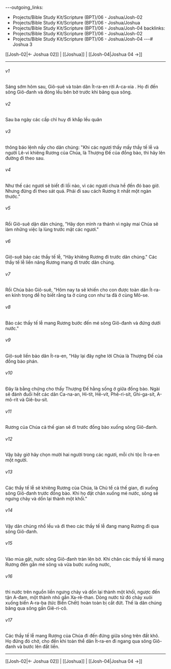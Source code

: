 ---outgoing_links:
  - Projects/Bible Study Kit/Scripture (BPT)/06 - Joshua/Josh-02
  - Projects/Bible Study Kit/Scripture (BPT)/06 - Joshua/Joshua
  - Projects/Bible Study Kit/Scripture (BPT)/06 - Joshua/Josh-04
backlinks:
  - Projects/Bible Study Kit/Scripture (BPT)/06 - Joshua/Josh-02
  - Projects/Bible Study Kit/Scripture (BPT)/06 - Joshua/Josh-04
---# Joshua 3

[[Josh-02|← Joshua 02]] | [[Joshua]] | [[Josh-04|Joshua 04 →]]
***



###### v1 
Sáng sớm hôm sau, Giô-suê và toàn dân Ít-ra-en rời A-ca-xia . Họ đi đến sông Giô-đanh và đóng lều bên bờ trước khi băng qua sông. 

###### v2 
Sau ba ngày các cấp chỉ huy đi khắp lều quân 

###### v3 
thông báo lệnh nầy cho dân chúng: "Khi các ngươi thấy mấy thầy tế lễ và người Lê-vi khiêng Rương của Chúa, là Thượng Đế của đồng bào, thì hãy lên đường đi theo sau. 

###### v4 
Như thế các ngươi sẽ biết đi lối nào, vì các ngươi chưa hề đến đó bao giờ. Nhưng đừng đi theo sát quá. Phải đi sau cách Rương ít nhất một ngàn thước." 

###### v5 
Rồi Giô-suê dặn dân chúng, "Hãy dọn mình ra thánh vì ngày mai Chúa sẽ làm những việc lạ lùng trước mặt các ngươi." 

###### v6 
Giô-suê bảo các thầy tế lễ, "Hãy khiêng Rương đi trước dân chúng." Các thầy tế lễ liền nâng Rương mang đi trước dân chúng. 

###### v7 
Rồi Chúa bảo Giô-suê, "Hôm nay ta sẽ khiến cho con được toàn dân Ít-ra-en kính trọng để họ biết rằng ta ở cùng con như ta đã ở cùng Mô-se. 

###### v8 
Bảo các thầy tế lễ mang Rương bước đến mé sông Giô-đanh và đứng dưới nước." 

###### v9 
Giô-suê liền bảo dân Ít-ra-en, "Hãy lại đây nghe lời Chúa là Thượng Đế của đồng bào phán. 

###### v10 
Đây là bằng chứng cho thấy Thượng Đế hằng sống ở giữa đồng bào. Ngài sẽ đánh đuổi hết các dân Ca-na-an, Hi-tít, Hê-vít, Phê-ri-sít, Ghi-ga-sít, A-mô-rít và Giê-bu-sít. 

###### v11 
Rương của Chúa cả thế gian sẽ đi trước đồng bào xuống sông Giô-đanh. 

###### v12 
Vậy bây giờ hãy chọn mười hai người trong các ngươi, mỗi chi tộc Ít-ra-en một người. 

###### v13 
Các thầy tế lễ sẽ khiêng Rương của Chúa, là Chủ tể cả thế gian, đi xuống sông Giô-đanh trước đồng bào. Khi họ đặt chân xuống mé nước, sông sẽ ngưng chảy và dồn lại thành một khối." 

###### v14 
Vậy dân chúng nhổ lều và đi theo các thầy tế lễ đang mang Rương đi qua sông Giô-đanh. 

###### v15 
Vào mùa gặt, nước sông Giô-đanh tràn lên bờ. Khi chân các thầy tế lễ mang Rương đến gần mé sông và vừa bước xuống nước, 

###### v16 
thì nước trên nguồn liền ngưng chảy và dồn lại thành một khối, ngược đến tận A-đam, một thành nhỏ gần Xa-rê-than. Dòng nước từ đó chảy xuôi xuống biển A-ra-ba (tức Biển Chết) hoàn toàn bị cắt đứt. Thế là dân chúng băng qua sông gần Giê-ri-cô. 

###### v17 
Các thầy tế lễ mang Rương của Chúa đi đến đứng giữa sông trên đất khô. Họ đứng đó chờ, cho đến khi toàn thể dân Ít-ra-en đi ngang qua sông Giô-đanh và bước lên đất liền.

***
[[Josh-02|← Joshua 02]] | [[Joshua]] | [[Josh-04|Joshua 04 →]]
